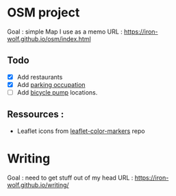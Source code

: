 # OSM project
Goal : simple Map I use as a memo
URL : https://iron-wolf.github.io/osm/index.html

## Todo
- [x] Add restaurants
- [x] Add [parking occupation](https://data.rennesmetropole.fr/explore/dataset/export-api-parking-citedia/information/)
- [ ] Add [bicycle pump](https://data.rennesmetropole.fr/explore/dataset/stations-reparation-velo/information/?location=12,48.10663,-1.66082&basemap=0a029a) locations. 

## Ressources :
- Leaflet icons from [leaflet-color-markers](https://github.com/pointhi/leaflet-color-markers) repo


# Writing
Goal : need to get stuff out of my head
URL : https://iron-wolf.github.io/writing/


